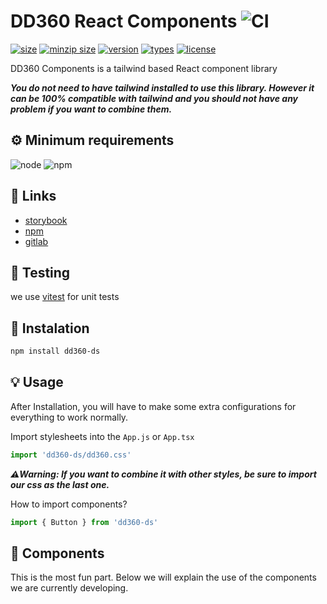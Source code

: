 # DD360 React Components ![CI](https://gitlab.com/dd3tech/dd360/dd360-components/badges/main/pipeline.svg)

[![size](https://badgen.net/bundlephobia/min/dd360-ds)](https://www.npmjs.com/package/dd360-ds)
[![minzip size](https://badgen.net/bundlephobia/minzip/dd360-ds)](https://www.npmjs.com/package/dd360-ds)
[![version](https://badgen.net/npm/v/dd360-ds)](https://www.npmjs.com/package/dd360-ds)
[![types](https://badgen.net/npm/types/dd360-ds)](https://www.npmjs.com/package/dd360-ds)
[![license](https://badgen.net/npm/license/dd360-ds)](https://www.npmjs.com/package/dd360-ds)

DD360 Components is a tailwind based React component library

***You do not need to have tailwind installed to use this library. However it can be 100% compatible with tailwind and you should not have any problem if you want to combine them.***


## ⚙️ Minimum requirements
![node](https://shields.io/badge/node-v16+-lightgray?logo=nodedotjs&logoWidth=20&style=for-the-badge)
![npm](https://shields.io/badge/npm-v7+-lightgrey?logo=npm&logoWidth=20&style=for-the-badge)

## 🔮 Links

- [storybook](https://main--62ffec7466615c40c8dbe435.chromatic.com/)
- [npm](https://www.npmjs.com/package/dd360-ds)
- [gitlab](https://gitlab.com/dd3tech/dd360/dd360-components)

## 🧪 Testing

we use [vitest](https://vitest.dev/) for unit tests

## 📲 Instalation

```bash
npm install dd360-ds
```

## 💡 Usage

After Installation, you will have to make some extra configurations for everything to work normally.

Import stylesheets into the `App.js` or `App.tsx`

```js
import 'dd360-ds/dd360.css'
```

***⚠️Warning: If you want to combine it with other styles, be sure to import our css as the last one.***


How to import components?

```jsx
import { Button } from 'dd360-ds'
```


## 🔫 Components

This is the most fun part. Below we will explain the use of the components we are currently developing.

